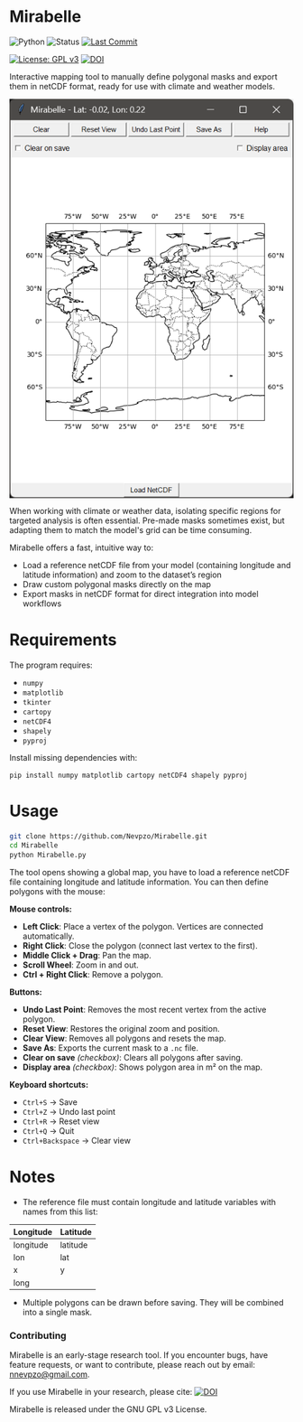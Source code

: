 # Mirabelle
![Python](https://img.shields.io/badge/python-3.8+-blue) ![Status](https://img.shields.io/badge/status-active-success) [![Last Commit](https://img.shields.io/github/last-commit/Nevpzo/Mirabelle)](https://github.com/Nevpzo/Mirabelle/commits/main)

[![License: GPL v3](https://img.shields.io/badge/License-GPLv3-blue.svg)](LICENSE) [![DOI](https://zenodo.org/badge/1035065024.svg)](https://zenodo.org/badge/latestdoi/1035065024)

Interactive mapping tool to manually define polygonal masks and export them in netCDF format, ready for use with climate and weather models.

<p align="center"> <img src="img/overview.png" align="center"> </p>

When working with climate or weather data, isolating specific regions for targeted analysis is often essential. Pre-made masks sometimes exist, but adapting them to match the model's grid can be time consuming.

Mirabelle offers a fast, intuitive way to:

- Load a reference netCDF file from your model (containing longitude and latitude information) and zoom to the dataset’s region
- Draw custom polygonal masks directly on the map
- Export masks in netCDF format for direct integration into model workflows

# Requirements
The program requires:
- `numpy`
- `matplotlib`
- `tkinter`
- `cartopy`
- `netCDF4`
- `shapely`
- `pyproj`

Install missing dependencies with:
```
pip install numpy matplotlib cartopy netCDF4 shapely pyproj
```

# Usage

```bash
git clone https://github.com/Nevpzo/Mirabelle.git
cd Mirabelle
python Mirabelle.py
```

The tool opens showing a global map, you have to load a reference netCDF file containing longitude and latitude information. You can then define polygons with the mouse:

**Mouse controls:**
- **Left Click**: Place a vertex of the polygon. Vertices are connected automatically.
- **Right Click**: Close the polygon (connect last vertex to the first).
- **Middle Click + Drag**: Pan the map.
- **Scroll Wheel**: Zoom in and out.
- **Ctrl + Right Click**: Remove a polygon.

**Buttons:**
- **Undo Last Point**: Removes the most recent vertex from the active polygon.
- **Reset View**: Restores the original zoom and position.
- **Clear View**: Removes all polygons and resets the map.
- **Save As**: Exports the current mask to a `.nc` file.
- **Clear on save** *(checkbox)*: Clears all polygons after saving.
- **Display area** *(checkbox)*: Shows polygon area in m² on the map.

**Keyboard shortcuts:**
- `Ctrl+S` → Save
- `Ctrl+Z` → Undo last point
- `Ctrl+R` → Reset view
- `Ctrl+Q` → Quit
- `Ctrl+Backspace` → Clear view

# Notes
- The reference file must contain longitude and latitude variables with names from this list:

<div align="center">

| Longitude   | Latitude |
| ----------- | -------- |
| longitude   | latitude |
| lon         | lat      |
| x           | y        |
| long        |          |

</div>

- Multiple polygons can be drawn before saving. They will be combined into a single mask.

### Contributing

Mirabelle is an early-stage research tool.   If you encounter bugs, have feature requests, or want to contribute, please reach out by email: nnevpzo@gmail.com.  

If you use Mirabelle in your research, please cite: [![DOI](https://zenodo.org/badge/DOI/10.5281/zenodo.16789952.svg)](https://doi.org/10.5281/zenodo.16789952)

Mirabelle is released under the GNU GPL v3 License.
